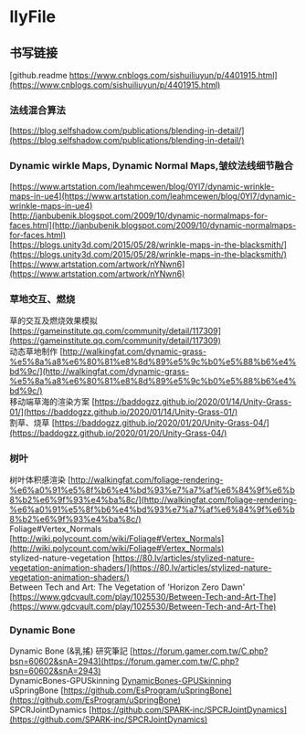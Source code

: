 # llyFile

## 书写链接
[github.readme https://www.cnblogs.com/sishuiliuyun/p/4401915.html](https://www.cnblogs.com/sishuiliuyun/p/4401915.html)


### 法线混合算法
[https://blog.selfshadow.com/publications/blending-in-detail/](https://blog.selfshadow.com/publications/blending-in-detail/)

### Dynamic wirkle Maps, Dynamic Normal Maps,皱纹法线细节融合

[https://www.artstation.com/leahmcewen/blog/0Yl7/dynamic-wrinkle-maps-in-ue4](https://www.artstation.com/leahmcewen/blog/0Yl7/dynamic-wrinkle-maps-in-ue4)    
[http://janbubenik.blogspot.com/2009/10/dynamic-normalmaps-for-faces.html](http://janbubenik.blogspot.com/2009/10/dynamic-normalmaps-for-faces.html)    
[https://blogs.unity3d.com/2015/05/28/wrinkle-maps-in-the-blacksmith/](https://blogs.unity3d.com/2015/05/28/wrinkle-maps-in-the-blacksmith/)    
[https://www.artstation.com/artwork/nYNwn6](https://www.artstation.com/artwork/nYNwn6)    

### 草地交互、燃烧
草的交互及燃烧效果模拟 [https://gameinstitute.qq.com/community/detail/117309](https://gameinstitute.qq.com/community/detail/117309)    
动态草地制作 [http://walkingfat.com/dynamic-grass-%e5%8a%a8%e6%80%81%e8%8d%89%e5%9c%b0%e5%88%b6%e4%bd%9c/](http://walkingfat.com/dynamic-grass-%e5%8a%a8%e6%80%81%e8%8d%89%e5%9c%b0%e5%88%b6%e4%bd%9c/)    
移动端草海的渲染方案 [https://baddogzz.github.io/2020/01/14/Unity-Grass-01/](https://baddogzz.github.io/2020/01/14/Unity-Grass-01/)    
割草、烧草 [https://baddogzz.github.io/2020/01/20/Unity-Grass-04/](https://baddogzz.github.io/2020/01/20/Unity-Grass-04/)    

### 树叶
树叶体积感渲染 [http://walkingfat.com/foliage-rendering-%e6%a0%91%e5%8f%b6%e4%bd%93%e7%a7%af%e6%84%9f%e6%b8%b2%e6%9f%93%e4%ba%8c/](http://walkingfat.com/foliage-rendering-%e6%a0%91%e5%8f%b6%e4%bd%93%e7%a7%af%e6%84%9f%e6%b8%b2%e6%9f%93%e4%ba%8c/)    
Foliage#Vertex_Normals [http://wiki.polycount.com/wiki/Foliage#Vertex_Normals](http://wiki.polycount.com/wiki/Foliage#Vertex_Normals)   
stylized-nature-vegetation [https://80.lv/articles/stylized-nature-vegetation-animation-shaders/](https://80.lv/articles/stylized-nature-vegetation-animation-shaders/)   
Between Tech and Art: The Vegetation of 'Horizon Zero Dawn' [https://www.gdcvault.com/play/1025530/Between-Tech-and-Art-The](https://www.gdcvault.com/play/1025530/Between-Tech-and-Art-The)   

### Dynamic Bone
Dynamic Bone (&乳搖) 研究筆記 [https://forum.gamer.com.tw/C.php?bsn=60602&snA=2943](https://forum.gamer.com.tw/C.php?bsn=60602&snA=2943)    
DynamicBones-GPUSkinning [DynamicBones-GPUSkinning](https://github.com/chenyong2github/DynamicBones-GPUSkinning)    
uSpringBone [https://github.com/EsProgram/uSpringBone](https://github.com/EsProgram/uSpringBone)    
SPCRJointDynamics [https://github.com/SPARK-inc/SPCRJointDynamics](https://github.com/SPARK-inc/SPCRJointDynamics)    
